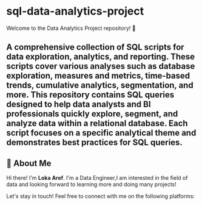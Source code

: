 # sql-data-analytics-project

Welcome to the Data  Analytics Project repository! 🚀

A comprehensive collection of SQL scripts for data exploration, analytics, and reporting. These scripts cover various analyses such as database exploration, measures and metrics, time-based trends, cumulative analytics, segmentation, and more. This repository contains SQL queries designed to help data analysts and BI professionals quickly explore, segment, and analyze data within a relational database. Each script focuses on a specific analytical theme and demonstrates best practices for SQL queries.
---




## 🌟 About Me

Hi there! I'm **Loka Aref**. I'm a Data Engineer,I am interested in the field of data and looking forward to learning more and doing many projects!

Let's stay in touch! Feel free to connect with me on the following platforms:

